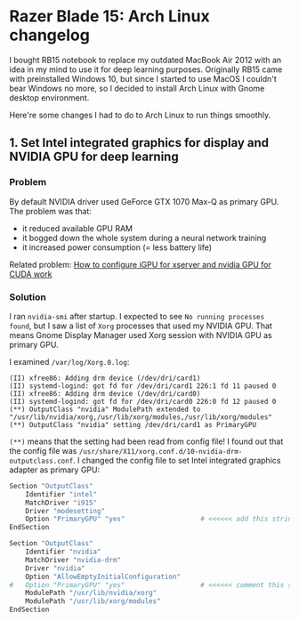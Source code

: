 # Razer Blade 15: Arch Linux changelog

I bought RB15 notebook to replace my outdated MacBook Air 2012 with an idea in my mind
to use it for deep learning purposes. Originally RB15 came with preinstalled Windows 10,
but since I started to use MacOS I couldn't bear Windows no more, so I decided to install
Arch Linux with Gnome desktop environment.

Here're some changes I had to do to Arch Linux to run things smoothly.

## 1. Set Intel integrated graphics for display and NVIDIA GPU for deep learning

### Problem

By default NVIDIA driver used GeForce GTX 1070 Max-Q as primary GPU. The problem was that:
- it reduced available GPU RAM
- it bogged down the whole system during a neural network training
- it increased power consumption (= less battery life)

Related problem: [How to configure iGPU for xserver and nvidia GPU for CUDA work](https://askubuntu.com/questions/1061551/how-to-configure-igpu-for-xserver-and-nvidia-gpu-for-cuda-work)

### Solution

I ran `nvidia-smi` after startup. I expected to see `No running processes found`, but I saw a list of `Xorg`
processes that used my NVIDIA GPU. That means Gnome Display Manager used Xorg session with NVIDIA GPU as
primary GPU.

I examined `/var/log/Xorg.0.log`:


```
(II) xfree86: Adding drm device (/dev/dri/card1)
(II) systemd-logind: got fd for /dev/dri/card1 226:1 fd 11 paused 0
(II) xfree86: Adding drm device (/dev/dri/card0)
(II) systemd-logind: got fd for /dev/dri/card0 226:0 fd 12 paused 0
(**) OutputClass "nvidia" ModulePath extended to "/usr/lib/nvidia/xorg,/usr/lib/xorg/modules,/usr/lib/xorg/modules"
(**) OutputClass "nvidia" setting /dev/dri/card1 as PrimaryGPU
```

`(**)` means that the setting had been read from config file! I found out that the config file was
`/usr/share/X11/xorg.conf.d/10-nvidia-drm-outputclass.conf`. I changed the config file to set
Intel integrated graphics adapter as primary GPU:


```python
Section "OutputClass"
    Identifier "intel"
    MatchDriver "i915"
    Driver "modesetting"
    Option "PrimaryGPU" "yes"                   # <<<<<< add this string
EndSection

Section "OutputClass"
    Identifier "nvidia"
    MatchDriver "nvidia-drm"
    Driver "nvidia"
    Option "AllowEmptyInitialConfiguration"
#   Option "PrimaryGPU" "yes"                   # <<<<<< comment this string
    ModulePath "/usr/lib/nvidia/xorg"
    ModulePath "/usr/lib/xorg/modules"
EndSection
```
